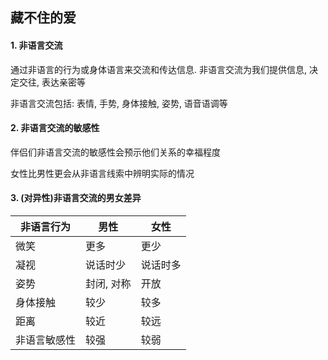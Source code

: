 ## 藏不住的爱

#### 1. 非语言交流

通过非语言的行为或身体语言来交流和传达信息. 非语言交流为我们提供信息, 决定交往, 表达亲密等

非语言交流包括: 表情, 手势, 身体接触, 姿势, 语音语调等

#### 2. 非语言交流的敏感性

伴侣们非语言交流的敏感性会预示他们关系的幸福程度

女性比男性更会从非语言线索中辨明实际的情况

#### 3. (对异性)非语言交流的男女差异

| 非语言行为   | 男性       | 女性     |
| ------------ | ---------- | -------- |
| 微笑         | 更多       | 更少     |
| 凝视         | 说话时少   | 说话时多 |
| 姿势         | 封闭, 对称 | 开放     |
| 身体接触     | 较少       | 较多     |
| 距离         | 较近       | 较远     |
| 非语言敏感性 | 较强       | 较弱     |